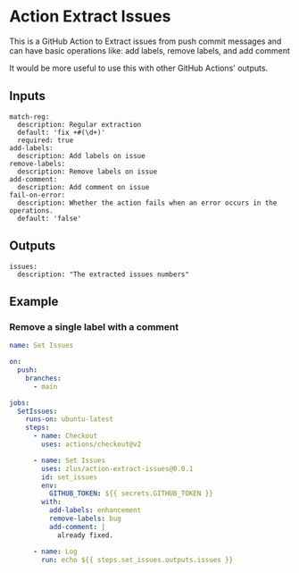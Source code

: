 # Action Extract Issues

This is a GitHub Action to Extract issues from push commit messages and can have basic operations like: add labels, remove labels, and add comment

It would be more useful to use this with other GitHub Actions' outputs.

## Inputs

    match-reg:
      description: Regular extraction
      default: 'fix +#(\d+)'
      required: true
    add-labels:
      description: Add labels on issue
    remove-labels:
      description: Remove labels on issue
    add-comment:
      description: Add comment on issue
    fail-on-error:
      description: Whether the action fails when an error occurs in the operations.
      default: 'false'

## Outputs

    issues:
      description: "The extracted issues numbers"

## Example

### Remove a single label with a comment

```yaml
name: Set Issues

on:
  push:
    branches:
      - main

jobs:
  SetIssues:
    runs-on: ubuntu-latest
    steps:
      - name: Checkout
        uses: actions/checkout@v2

      - name: Set Issues
        uses: zlus/action-extract-issues@0.0.1
        id: set_issues
        env:
          GITHUB_TOKEN: ${{ secrets.GITHUB_TOKEN }}
        with:
          add-labels: enhancement
          remove-labels: bug
          add-comment: |
            already fixed.

      - name: Log
        run: echo ${{ steps.set_issues.outputs.issues }}
```
